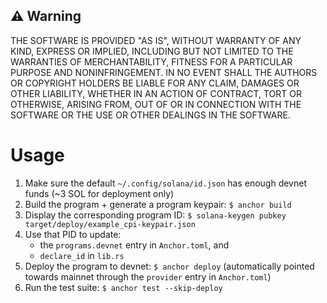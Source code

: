 ## ⚠ Warning

THE SOFTWARE IS PROVIDED "AS IS", WITHOUT WARRANTY OF ANY KIND, EXPRESS OR IMPLIED, INCLUDING BUT NOT LIMITED TO THE WARRANTIES OF MERCHANTABILITY, FITNESS FOR A PARTICULAR PURPOSE AND NONINFRINGEMENT. IN NO EVENT SHALL THE AUTHORS OR COPYRIGHT HOLDERS BE LIABLE FOR ANY CLAIM, DAMAGES OR OTHER LIABILITY, WHETHER IN AN ACTION OF CONTRACT, TORT OR OTHERWISE, ARISING FROM, OUT OF OR IN CONNECTION WITH THE SOFTWARE OR THE USE OR OTHER DEALINGS IN THE SOFTWARE.

# Usage

1. Make sure the default `~/.config/solana/id.json` has enough devnet funds (~3 SOL for deployment only)
1. Build the program + generate a program keypair: `$ anchor build`
1. Display the corresponding program ID: `$ solana-keygen pubkey target/deploy/example_cpi-keypair.json`
1. Use that PID to update:
   - the `programs.devnet` entry in `Anchor.toml`, and
   - `declare_id` in `lib.rs`
1. Deploy the program to devnet: `$ anchor deploy` (automatically pointed towards mainnet through the `provider` entry in `Anchor.toml`)
1. Run the test suite: `$ anchor test --skip-deploy`
